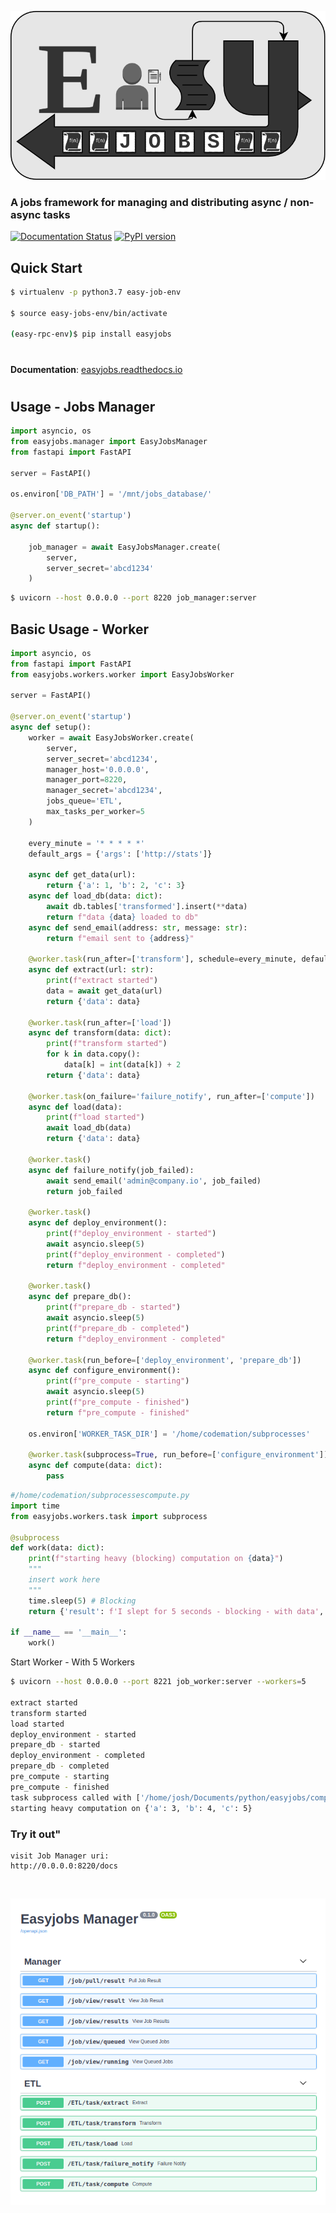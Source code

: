 ![](./images/logo.png)

<h3> A jobs framework for managing and  distributing  async / non-async tasks </h3>

[![Documentation Status](https://readthedocs.org/projects/easyjobs/badge/?version=latest)](https://easyjobs.readthedocs.io/en/latest/?badge=latest) [![PyPI version](https://badge.fury.io/py/easyjobs.svg)](https://pypi.org/project/easyjobs/)


## Quick Start

```bash
$ virtualenv -p python3.7 easy-job-env

$ source easy-jobs-env/bin/activate

(easy-rpc-env)$ pip install easyjobs
```
#
<b>Documentation</b>: [easyjobs.readthedocs.io](https://easyjobs.readthedocs.io/)

#

## Usage - Jobs Manager
```python
import asyncio, os
from easyjobs.manager import EasyJobsManager
from fastapi import FastAPI

server = FastAPI()

os.environ['DB_PATH'] = '/mnt/jobs_database/'

@server.on_event('startup')
async def startup():

    job_manager = await EasyJobsManager.create(
        server,
        server_secret='abcd1234'
    )
```
```bash
$ uvicorn --host 0.0.0.0 --port 8220 job_manager:server
```
## Basic Usage - Worker

```python
import asyncio, os
from fastapi import FastAPI
from easyjobs.workers.worker import EasyJobsWorker

server = FastAPI()

@server.on_event('startup')
async def setup():
    worker = await EasyJobsWorker.create(
        server,
        server_secret='abcd1234',
        manager_host='0.0.0.0',
        manager_port=8220,
        manager_secret='abcd1234',
        jobs_queue='ETL',
        max_tasks_per_worker=5
    )

    every_minute = '* * * * *'
    default_args = {'args': ['http://stats']}

    async def get_data(url):
        return {'a': 1, 'b': 2, 'c': 3}
    async def load_db(data: dict):
        await db.tables['transformed'].insert(**data)
        return f"data {data} loaded to db"
    async def send_email(address: str, message: str):
        return f"email sent to {address}"

    @worker.task(run_after=['transform'], schedule=every_minute, default_args=default_args)
    async def extract(url: str):
        print(f"extract started")
        data = await get_data(url)
        return {'data': data}
    
    @worker.task(run_after=['load'])
    async def transform(data: dict):
        print(f"transform started")
        for k in data.copy():
            data[k] = int(data[k]) + 2
        return {'data': data}

    @worker.task(on_failure='failure_notify', run_after=['compute'])
    async def load(data):
        print(f"load started")
        await load_db(data)
        return {'data': data}

    @worker.task()
    async def failure_notify(job_failed):
        await send_email('admin@company.io', job_failed)
        return job_failed

    @worker.task()
    async def deploy_environment():
        print(f"deploy_environment - started")
        await asyncio.sleep(5)
        print(f"deploy_environment - completed")
        return f"deploy_environment - completed"

    @worker.task()
    async def prepare_db():
        print(f"prepare_db - started")
        await asyncio.sleep(5)
        print(f"prepare_db - completed")
        return f"deploy_environment - completed"

    @worker.task(run_before=['deploy_environment', 'prepare_db'])
    async def configure_environment():
        print(f"pre_compute - starting")
        await asyncio.sleep(5)
        print(f"pre_compute - finished")
        return f"pre_compute - finished"

    os.environ['WORKER_TASK_DIR'] = '/home/codemation/subprocesses'

    @worker.task(subprocess=True, run_before=['configure_environment'])
    async def compute(data: dict):
        pass
```
```python
#/home/codemation/subprocessescompute.py
import time
from easyjobs.workers.task import subprocess

@subprocess
def work(data: dict):
    print(f"starting heavy (blocking) computation on {data}")
    """
    insert work here
    """
    time.sleep(5) # Blocking
    return {'result': f'I slept for 5 seconds - blocking - with data', **data}
    
if __name__ == '__main__':
    work()

```

Start Worker - With 5 Workers

```Bash
$ uvicorn --host 0.0.0.0 --port 8221 job_worker:server --workers=5

extract started
transform started
load started
deploy_environment - started
prepare_db - started
deploy_environment - completed
prepare_db - completed
pre_compute - starting
pre_compute - finished
task subprocess called with ['/home/josh/Documents/python/easyjobs/compute.py', '0.0.0.0', '8220', 'abcd1234', '90226595-8779-11eb-a5cb-3bbcbb9b64eb', '{"args": [], "kwargs": {"data": {"a": 3, "b": 4, "c": 5}}}']
starting heavy computation on {'a': 3, 'b': 4, 'c': 5}
```
### Try it out"
    visit Job Manager uri: 
    http://0.0.0.0:8220/docs
<br>

![](./docs/images/easyjobs_openapi.png)